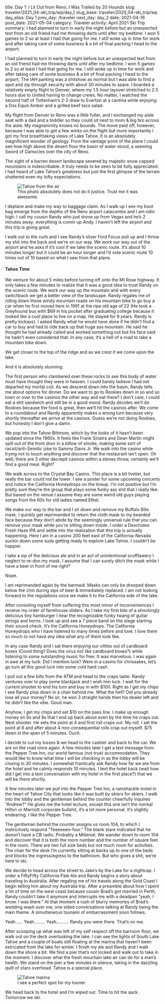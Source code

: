 title: Day 1: I Lit Out from Reno, I Was Trailed by 20 Hounds
slug: traveler/2021_04-ski_trip/wp/day_1
slug_base: traveler/2020_04-ski_trip/wp
day_alias: Day 1
prev_day: /traveler
next_day: day_2
date: 2021-04-16
post_date: 2021-05-04
category: Traveler
activity: April 2021 Ski Trip
summary: I had planned to turn in early the night before but an unexpected text from an old friend had me throwing darts until after my bedtime. I won 5 games to 2 so at least I had that going for me. I still woke up in time for work and after taking care of some business & a bit of final packing I head to the airport. 

I had planned to turn in early the night before but an unexpected text from an old friend had me throwing darts until after my bedtime. I won 5 games to 2 so at least I had that going for me. I still woke up in time for work and after taking care of some business & a bit of final packing I head to the airport. The IAH parking was a shitshow as normal but I was able to find a spot and zip through security with about 30 minutes to spare. I boarded a relatively empty flight to Denver, where my 1.5 hour layover stretched to 2.5 hours due to United having to change crews. No matter, I watched the second half of Tottenham’s 2-2 draw to Everton at a cantina while enjoying a Dos Equis Amber and a grilled beef taco salad.

My flight from Denver to Reno was a little fuller, and I exchanged my aisle seat with a dad and a toddler so they could sit next to mom & big bro across the aisle. My magnanimity knows no bounds. The move paid off, however, because I was able to get a few winks on the flight but more importantly I got my first breathtaking views of Lake Tahoe. It is an absolutely magnificent wonder of geology. From the vantage point of the plane I could see how high above the desert floor the basin of water stood, a seeming Sword of Damocles over the city of Reno.

The sight of a barren desert landscape severed by majestic snow capped mountains is indescribable. It truly needs to be seen to be fully appreciated. I had heard of Lake Tahoe’s greatness but just the first glimpse of the terrain shattered even my lofty expectations.

<figure class="figure">
  <img class="figure-img img-fluid rounded" src="/theme/images/tahoe_plane.jpg" alt="Tahoe from the air">
  <figcaption class="figure-caption">This photo absolutely does not do it justice. Trust me it was awesome.</figcaption>
</figure>

I deplane and make my way to baggage claim. As I walk up I see my boot bag emerge from the depths of the Reno airport catacombs and I am ridin high. I call my cousin Randy who just drove up from Vegas and he’s 2 minutes away; everything is comin up Andy. I haven’t left the airport and this trip is going great.

I walk out to the curb and I see Randy’s silver Ford Focus pull up and I throw my shit into the back and we’re on our way. We work our way out of the airport and he asks if it’s cool if we take the scenic route. It’s about 10 minutes longer but it could be an hour longer and I’d vote scenic route 10 times out of 10 based on what I saw from that plane.

<h4 class="article-subheader">Tahoe Time</h4>

We venture for about 5 miles before turning off onto the Mt Rose highway. It only takes a few minutes to realize that it was a good idea to trust Randy on the scenic route. We work our way up the mountain and with every switchback we get a better view of the landscape. Randy regales me of riding down these windy mountain roads on his mountain bike to go buy a car when he first moved here in 1991 at the ripe old age of 22 (He took a Greyhound bus with $69 in his pocket after graduating college because it looked like a cool place to live on a map. He stayed for 9 years. Randy is pretty kickass). I asked Randy what he would have done if he didn’t find a car to buy and had to ride back up that huge ass mountain. He said he thought he had already called and worked something out but his face said he hadn’t even considered that. In any case, it’s a hell of a road to take a mountain bike down.

We get closer to the top of the ridge and as we crest it we come upon the lake.

And it is absolutely stunning.

The first person who clambered over these rocks to see this body of water must have thought they were in heaven. I could barely believe I had not departed my mortal coil.
As we descend down into the basin, Randy tells me about options for dinner. Do we want to go to Rookies down in so and so town or over to the casinos the other way and eat there? I don’t care, I could eat a shit sandwich and still be in a good mood. Randy decides we’ll do Rookies because the food is great, then we’ll hit the casinos after. We come to a roundabout and Randy apparently makes a wrong turn because very shortly thereafter we arrive at the casinos. Guess we’re not doing Rookies, but honestly I don’t give a damn.

We pop into the Tahoe Biltmore, which by the looks of it hasn’t been updated since the 1960s. It feels like Frank Sinatra and Dean Martin might spill out of the front door in a billow of smoke, making some sort of racist/anti-Semitic joke to Sammy Davis Jr. We walk into the casino while trying not to touch anything and discover that the restaurant isn’t open. Oh well, there are 3 other decrepit casinos within a stones throw, certainly we’ll find a good meal. Right?

We walk across to the Crystal Bay Casino. This place is a bit livelier, but really the bar could not be lower. I see a poster for some upcoming concerts and notice the California Honeydrops on the lineup. I’m not positive but I’m pretty sure they’re the group that plays some funky ass shit that I really like. But based on the venue I assume they are some weird old guys playing songs from the 60s for old ladies named Ethel.

We make our way to the bar and I sit down and remove my Buffalo Bills mask. I quickly get reprimanded to return the cloth mask to my bearded face because they don’t abide by the seemingly universal rule that you can remove your mask while you’re sitting down inside. I order a Deschutes Fresh Haze IPA and settle into the realization that this trip is actually happening. Here I am in a casino 200 feet east of the California-Nevada suckin down some suds getting ready to explore Lake Tahoe. I couldn’t be happier.

I take a sip of the delicious ale and in an act of unintentional scofflawery I neglect to re-don my mask. I assume that I can surely ditch the mask while I have a beer in front of me right?

Nope.

I am reprimanded again by the barmaid. Masks can only be drooped down below the chin during sips of beer & immediately replaced. I am not looking forward to the regulations once we make it to the California side of the lake.

After consoling myself from suffering this most minor of inconveniences I receive my order of farmhouse sliders. As I take my first bite of a shockingly delicious tiny hamburger I hear the recognizable funky twang of guitar strings and horns. I look up and see a 7 piece band on the stage starting their sound check. It’s the California Honeydrops. The California Honeydrops who I have listened to many times before and love. I love them so much to not have any idea what any of them look like.

In any case Randy and I sat there enjoying our vittles out of cardboard boxes (Covid thing? Does the virus not like cardboard boxes?) while listening to some outstanding music for free. It was marvelous. I was again in awe at my luck. Did I mention luck? Were in a casino for chrissakes, let’s go turn all this good luck into some cold hard cash.

I pull out a few bills from the ATM and head to the craps table. Randy ventures over to play some blackjack and I wish him luck. I wait for the current shooter to end his turn and buy in with $100. Right as I get my chips I see Randy plop down in a chair behind me. What the hell? Did you already lose all your money? No sir, he won 3 straight hands then his dealer left and he didn’t like the vibe. Good man.

Anyhow, I get my chips and set $10 on the pass line. I make up enough money on 6s and 8s that I end up back about even by the time he craps out. Next shooter. He sets the point at 4 and first roll craps out. My roll. I set the point at 6 and after about 4 non-consequential rolls crap out myself. $75 down in the span of 5 minutes. Ouch.

I decide to cut my losses & we head to the cashier and back to the car. We are on the road once again. A few minutes later I get a text message from the Pepper Tree Inn, our world famous (not true) accommodation. They would like to know what time I will be checking in as the lobby will be closing in 30 minutes. I somewhat frantically ask Randy how far we are from the hotel and he calmly responds 10 minutes. I text the hotel back (wait how did I get into a text conversation with my hotel in the first place?) that we will be there shortly.

A few minutes later we pull into the Pepper Tree Inn, a ramshackle motel in the heart of Tahoe City that looks like it was built by skiers for skiers. I walk into the lobby and the gentleman behind the counter cheerfully inquires “Andrew?” He gives me the hotel lecture, except this one isn’t the normal Hilton or Marriott corporate bullshit, it’s a lot more personal. It’s slightly endearing. I like the Pepper Tree.

The gentleman behind the counter assigns us room 104, to which I instinctively respond “Teeeeeen-four.” The blank stare indicated that he doesn’t have a CB radio. Probably a Millenial. We wander down to room 104 and discover that it is both the room number and the number of square feet in the room. There are two full size beds but not much room for activities. The chair for the desk I’m currently sitting at backs up to one of the beds and blocks the ingress/egress to the bathroom. But who gives a shit, we’re here to ski.

We decide to head across the street to Jake’s by the Lake for a nightcap. I order a FiftyFifty California Pale Ale and Randy begins a story about traveling to Australia. After regaling me of his travels along the Gold Coast I begin telling him about my Australia trip. After a preamble about how I spent a lot of time on the west coast because cousin Brad’s got married in Perth, Randy couldn’t take it anymore and interrupts me with a deadpan “yeah, I know. I was there.” At that moment a rush of blurry memories of Brad’s wedding wash over me; one sided conversations talking at Randy being the main theme. A simultaneous tsunami of embarrassment soon follows.

Yeah…… Yeah……… Yeah………. Randy you were there. That’s on me.

After scooping up what was left of my self respect off the barroom floor, we walk out on the deck overlooking the lake. I can see the lights of South Lake Tahoe and a couple of boats still floating at the marina that haven’t been extricated from the lake for winter. I finish my ale and Randy and I walk down the shore a bit. We find a pier that’s not locked and walk out to take in the moment. I discover what the fresh mountain lake air can do for a man’s health. We stand on the pier a few minutes in silence, taking in the dazzling quilt of stars overhead. Tahoe is a special place.

<figure class="figure">
  <img class="figure-img img-fluid rounded" src="/theme/images/marina.jpg" alt="Tahoe marina">
  <figcaption class="figure-caption">I see a perfect spot for my tooner</figcaption>
</figure>

We head back to the hotel and I’m wiped out. Time to hit the sack. Tomorrow we ski.